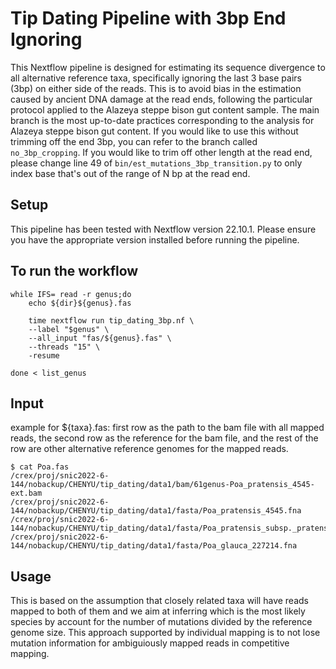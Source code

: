 # Tip Dating Pipeline with 3bp End Ignoring

This Nextflow pipeline is designed for estimating its sequence divergence to all alternative reference taxa, specifically ignoring the last 3 base pairs (3bp) on either side of the reads. This is to avoid bias in the estimation caused by ancient DNA damage at the read ends, following the particular protocol applied to the Alazeya steppe bison gut content sample. The main branch is the most up-to-date practices corresponding to the analysis for Alazeya steppe bison gut content. If you would like to use this without trimming off the end 3bp, you can refer to the branch called `no_3bp_cropping`. If you would like to trim off other length at the read end, please change line 49 of `bin/est_mutations_3bp_transition.py` to only index base that's out of the range of N bp at the read end.

## Setup

This pipeline has been tested with Nextflow version 22.10.1. Please ensure you have the appropriate version installed before running the pipeline.

## To run the workflow

    while IFS= read -r genus;do
        echo ${dir}${genus}.fas

        time nextflow run tip_dating_3bp.nf \
        --label "$genus" \
        --all_input "fas/${genus}.fas" \
        --threads "15" \
        -resume

    done < list_genus

## Input

example for ${taxa}.fas: first row as the path to the bam file with all mapped reads, the second row as the reference for the bam file, and the rest of the row are other alternative reference genomes for the mapped reads.

```
$ cat Poa.fas 
/crex/proj/snic2022-6-144/nobackup/CHENYU/tip_dating/data1/bam/61genus-Poa_pratensis_4545-ext.bam
/crex/proj/snic2022-6-144/nobackup/CHENYU/tip_dating/data1/fasta/Poa_pratensis_4545.fna
/crex/proj/snic2022-6-144/nobackup/CHENYU/tip_dating/data1/fasta/Poa_pratensis_subsp._pratensis_368382.fna
/crex/proj/snic2022-6-144/nobackup/CHENYU/tip_dating/data1/fasta/Poa_glauca_227214.fna
```

## Usage

This is based on the assumption that closely related taxa will have reads mapped to both of them and we aim at inferring which is the most likely species by account for the number of mutations divided by the reference genome size. This approach supported by individual mapping is to not lose mutation information for ambiguiously mapped reads in competitive mapping.

